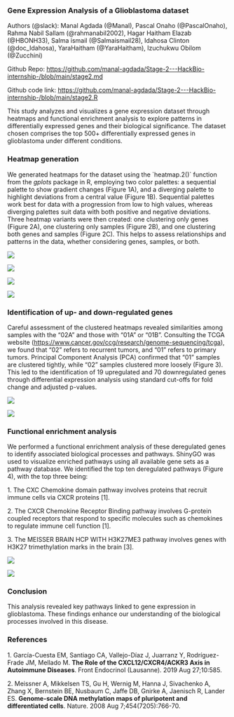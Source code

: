 <!--StartFragment-->


### **Gene Expression Analysis of a Glioblastoma dataset**

Authors (@slack): Manal Agdada (@Manal), Pascal Onaho (@PascalOnaho), Rahma Nabil Sallam (@rahmanabil2002), Hagar Haitham Elazab (@HBONH33), Salma ismail (@Salmaismail28), Idahosa Clinton (@doc\_Idahosa), YaraHaitham (@YaraHaitham), Izuchukwu Obilom (@Zucchini)

Github Repo: <https://github.com/manal-agdada/Stage-2---HackBio-internship-/blob/main/stage2.md>

Github code link: <https://github.com/manal-agdada/Stage-2---HackBio-internship-/blob/main/stage2.R>

This study analyzes and visualizes a gene expression dataset through heatmaps and functional enrichment analysis to explore patterns in differentially expressed genes and their biological significance. The dataset chosen comprises the top 500+ differentially expressed genes in glioblastoma under different conditions.


### **Heatmap generation**

We generated heatmaps for the dataset using the \`heatmap.2()\` function from the _gplots_ package in R, employing two color palettes: a sequential palette to show gradient changes (Figure 1A), and a diverging palette to highlight deviations from a central value (Figure 1B). Sequential palettes work best for data with a progression from low to high values, whereas diverging palettes suit data with both positive and negative deviations. Three heatmap variants were then created: one clustering only genes (Figure 2A), one clustering only samples (Figure 2B), and one clustering both genes and samples (Figure 2C). This helps to assess relationships and patterns in the data, whether considering genes, samples, or both.

![](https://lh7-rt.googleusercontent.com/docsz/AD_4nXfDhqB3AZ_CJ8f6D9WWE0xXft1el4UeTPEckYJ6zqiGFFxwBHewCUYzu0iJSdvrnbDxuD9_igfD3SqEtv3YAB2p3r6k-exa8QHrQ5jbE0x_NuhKg7M2XPD70R65ILXJI9PJNCrzlsDHX60DMqUbYE-Zs74T?key=zicOZvtXSkbx22_fpayXbg)

![](https://lh7-rt.googleusercontent.com/docsz/AD_4nXdQjy5jGlIKqLAz7B8X-evuiHU6UEqNusnOA55H85OcAumAjr-ujzFy45orwQ9xYk5BzB9g3DpCWyguvhmvo2reKGHAUy4-tqc_hN6hsS_w5d06WEYzTnGeSb8GetDewg_LcWpFD3eI279heJxW0wyDdOBw?key=zicOZvtXSkbx22_fpayXbg)

![](https://lh7-rt.googleusercontent.com/docsz/AD_4nXei26jQcEC3m5Y3nu-Z9buoUQBhtNtFNEfTBNjvMvccVBfqB8_PVPnz4gQXTb5CBbmkVFChFCLfC55jsCfxuvzxrCFS8jfnvDMKp4kJweeb4CIxZAuWtwiiIYYpcEHSGFiMKWMxY8I90KOQWraW6h9CG2HV?key=zicOZvtXSkbx22_fpayXbg)

![](https://lh7-rt.googleusercontent.com/docsz/AD_4nXfiMyNdTD0JYKXeqBEdOGk1OPU7g1Ek3REkcarb5gKEogTe1dnY6MWefTU1hWUGMCgEKonuGyVA5sYs5ktIwJpuvZw8z9f14jC1Dnlb2LdSG-AnqbqYNhe5u59ZPjMQvHoF_evn2Tqoe8tTrfhfgyOLNEQ?key=zicOZvtXSkbx22_fpayXbg)


### **Identification of up- and down-regulated genes**

Careful assessment of the clustered heatmaps revealed similarities among samples with the “02A” and those with “01A” or “01B”. Consulting the TCGA website (<https://www.cancer.gov/ccg/research/genome-sequencing/tcga>), we found that “02” refers to recurrent tumors, and “01” refers to primary tumors. Principal Component Analysis (PCA) confirmed that “01” samples are clustered tightly, while “02” samples clustered more loosely (Figure 3). This led to the identification of 19 upregulated and 70 downregulated genes through differential expression analysis using standard cut-offs for fold change and adjusted p-values.

![](https://lh7-rt.googleusercontent.com/docsz/AD_4nXeQVSFiNFUpgrR1v6Q44d3Da9MJyUP2oUW50WrJ-tfgk3gUHAkFp3DnxCpGJ9F5RDhbp9zwJld346mAXqoOyw7uNtGPFr-S4r2vYQR2uTT5LDwfXieONjWI_QcTCy-Huq8pMEihaCJyiyPkuNT_7aDQS89K?key=zicOZvtXSkbx22_fpayXbg)

![](https://lh7-rt.googleusercontent.com/docsz/AD_4nXc4RnETK6bS2DiGjci0vKJlHbqLNCz6ivEwtzopK0VFNTliOn7eY2-iIBEurYQFVdpN_nccuYNhdC6361DNnw_RReBy_H8rGmgD1dhMctaZ-3bKeZIr0mmOb5LFnN2PupBTAtzxW9wwM6UxUoUa8NT4WxwX?key=zicOZvtXSkbx22_fpayXbg)


### **Functional enrichment analysis** 

We performed a functional enrichment analysis of these deregulated genes to identify associated biological processes and pathways. ShinyGO was used to visualize enriched pathways using all available gene sets as a pathway database. We identified the top ten deregulated pathways (Figure 4), with the top three being:

1\.  The CXC Chemokine domain pathway involves proteins that recruit immune cells via CXCR proteins \[1].

2\.  The CXCR Chemokine Receptor Binding pathway involves G-protein coupled receptors that respond to specific molecules such as chemokines to regulate immune cell function \[1].

3\.  The MEISSER BRAIN HCP WITH H3K27ME3 pathway involves genes with H3K27 trimethylation marks in the brain \[3].

![](https://lh7-rt.googleusercontent.com/docsz/AD_4nXecPAthq7Ur3knd27i_41tSaT16vAyBgR9shZJJYg5R88pE9Oa4TuSEJxgAVEFkOYYI5rgfEyDuQ1v7vIE5Pj6YakqW_DRyIxaavnC5ppUOrHuhwUrtB_NwkxoBjzxNwt7EboXHq5PqbtTmS_IYDcjK81fh?key=zicOZvtXSkbx22_fpayXbg)

![](https://lh7-rt.googleusercontent.com/docsz/AD_4nXczVWQF4PFgvX4EFv2uaf5vUY-IWRC8y3nwpZwQWZmSiZcbT35JDvMaQE1xn7LWCp3kqYo3kLUWaEuiYWijk3W8j2nY-0gSmXGHxIrY2rWibd3IyABE-9DNlTCKjzhtfa76m4dl6Ek84eJmuE201CMv9grG?key=zicOZvtXSkbx22_fpayXbg)


### **Conclusion**

This analysis revealed key pathways linked to gene expression in glioblastoma. These findings enhance our understanding of the biological processes involved in this disease.


### **References** 

1\. García-Cuesta EM, Santiago CA, Vallejo-Díaz J, Juarranz Y, Rodríguez-Frade JM, Mellado M. **The Role of the CXCL12/CXCR4/ACKR3 Axis in Autoimmune Diseases**. Front Endocrinol (Lausanne). 2019 Aug 27;10:585.

2\. Meissner A, Mikkelsen TS, Gu H, Wernig M, Hanna J, Sivachenko A, Zhang X, Bernstein BE, Nusbaum C, Jaffe DB, Gnirke A, Jaenisch R, Lander ES. **Genome-scale DNA methylation maps of pluripotent and differentiated cells**. Nature. 2008 Aug 7;454(7205):766-70. 


<!--EndFragment-->
